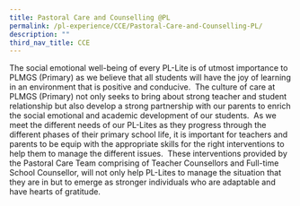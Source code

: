```yaml
---
title: Pastoral Care and Counselling @PL
permalink: /pl-experience/CCE/Pastoral-Care-and-Counselling-PL/
description: ""
third_nav_title: CCE
---
```

The social emotional well-being of every PL-Lite is of utmost importance to PLMGS (Primary) as we believe that all students will have the joy of learning in an environment that is positive and conducive.  The culture of care at PLMGS (Primary) not only seeks to bring about strong teacher and student relationship but also develop a strong partnership with our parents to enrich the social emotional and academic development of our students.  As we meet the different needs of our PL-Lites as they progress through the different phases of their primary school life, it is important for teachers and parents to be equip with the appropriate skills for the right interventions to help them to manage the different issues.  These interventions provided by the Pastoral Care Team comprising of Teacher Counsellors and Full-time School Counsellor, will not only help PL-Lites to manage the situation that they are in but to emerge as stronger individuals who are adaptable and have hearts of gratitude.